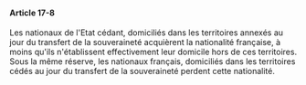 #### Article 17-8

Les nationaux de l'Etat cédant, domiciliés dans les territoires annexés au jour du transfert de la souveraineté acquièrent la nationalité française, à moins qu'ils n'établissent effectivement leur domicile hors de ces territoires. Sous la même réserve, les nationaux français, domiciliés dans les territoires cédés au jour du transfert de la souveraineté perdent cette nationalité.

